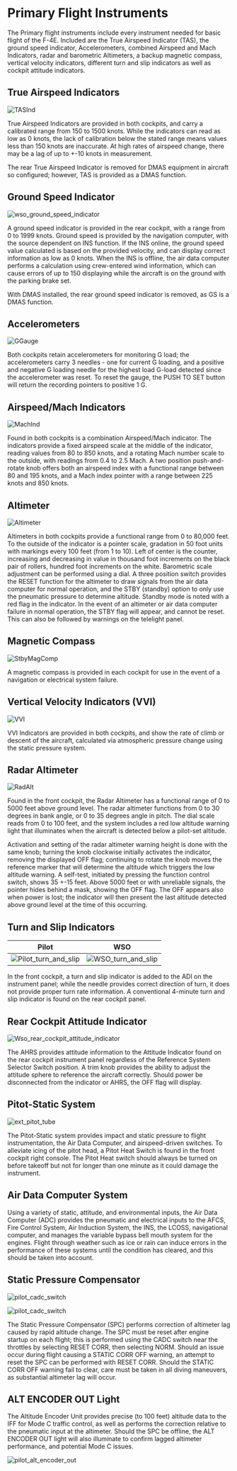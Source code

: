 # Primary Flight Instruments

The Primary flight instruments include every instrument needed for basic flight of the F-4E.
Included are the True Airspeed Indicator (TAS), the ground speed indicator, Accelerometers,
combined Airspeed and Mach Indicators, radar and barometric Altimeters, a backup magnetic compass,
vertical velocity indicators, different turn and slip indicators as well as cockpit attitude
indicators.

## True Airspeed Indicators

![TASInd](../../img/TASInd.jpg)

True Airspeed Indicators are provided in both cockpits, and carry a calibrated
range from 150 to 1500 knots. While the indicators can read as low as 0 knots,
the lack of calibration below the stated range means values less than 150 knots
are inaccurate. At high rates of airspeed change, there may be a lag of up to
+-10 knots in measurement.

The rear True Airspeed Indicator is removed for DMAS equipment in aircraft so
configured; however, TAS is provided as a DMAS function.

## Ground Speed Indicator

![wso_ground_speed_indicator](../../img/wso_ground_speed_indicator.jpg)

A ground speed indicator is provided in the rear cockpit, with a range from 0 to
1999 knots. Ground speed is provided by the navigation computer, with the source
dependent on INS function. If the INS online, the ground speed value calculated
is based on the provided velocity, and can display correct information as low as
0 knots. When the INS is offline, the air data computer performs a calculation
using crew-entered wind information, which can cause errors of up to 150
displaying while the aircraft is on the ground with the parking brake set.

With DMAS installed, the rear ground speed indicator is removed, as GS is a DMAS
function.

## Accelerometers

![GGauge](../../img/GGauge.jpg)

Both cockpits retain accelerometers for monitoring G load; the accelerometers
carry 3 needles - one for current G loading, and a positive and negative G
loading needle for the highest load G-load detected since the accelerometer was
reset. To reset the gauge, the PUSH TO SET button will return the recording
pointers to positive 1 G.

## Airspeed/Mach Indicators

![MachInd](../../img/MachInd.jpg)

Found in both cockpits is a combination Airspeed/Mach indicator. The indicators
provide a fixed airspeed scale at the middle of the indicator, reading values
from 80 to 850 knots, and a rotating Mach number scale to the outside,
with readings from 0.4 to 2.5 Mach. A two position push-and-rotate knob offers both an airspeed
index with a functional range between 80 and 195 knots, and a Mach index pointer
with a range between 225 knots and 850 knots.

## Altimeter

![Altimeter](../../img/Altim.jpg)

Altimeters in both cockpits provide a functional range from 0 to 80,000 feet. To
the outside of the indicator is a pointer scale, gradation in 50 foot units with
markings every 100 feet (from 1 to 10). Left of center is the counter,
increasing and decreasing in value in thousand foot increments on the black pair
of rollers, hundred foot increments on the white. Barometric scale adjustment
can be performed using a dial. A three position switch provides the RESET
function for the altimeter to draw signals from the air data computer for normal
operation, and the STBY (standby) option to only use the pneumatic pressure to
determine altitude. Standby mode is noted with a red flag in the indicator. In
the event of an altimeter or air data computer failure in normal operation, the
STBY flag will appear, and cannot be reset. This can also be followed by
warnings on the telelight panel.

## Magnetic Compass

![StbyMagComp](../../img/StbyMagComp.jpg)

A magnetic compass is provided in each cockpit for use in the event of a
navigation or electrical system failure.

## Vertical Velocity Indicators (VVI)

![VVI](../../img/VVI.jpg)

VVI Indicators are provided in both cockpits, and show the rate of climb or
descent of the aircraft, calculated via atmospheric pressure change using the
static pressure system.

## Radar Altimeter

![RadAlt](../../img/RadAlt.jpg)

Found in the front cockpit, the Radar Altimeter has a functional range of 0 to
5000 feet above ground level. The radar altimeter functions from 0 to 30 degrees
in bank angle, or 0 to 35 degrees angle in pitch. The dial scale reads from 0 to
100 feet, and the system includes a red low altitude warning light that
illuminates when the aircraft is detected below a pilot-set altitude.

Activation and setting of the radar altimeter warning height is done with the
same knob; turning the knob clockwise initially activates the indicator,
removing the displayed OFF flag; continuing to rotate the knob moves the
reference marker that will determine the altitude which triggers the low
altitude warning. A self-test, initiated by pressing the function control
switch, shows 35 +-15 feet. Above 5000 feet or with unreliable signals, the
pointer hides behind a mask, showing the OFF flag. The OFF appears also when
power is lost; the indicator will then present the last altitude detected above
ground level at the time of this occurring.

## Turn and Slip Indicators

| Pilot                                                            | WSO                                                          |
|------------------------------------------------------------------|--------------------------------------------------------------|
| ![Pilot_turn_and_slip](../../img/pilot_turn_and_slip_indicator.jpg) | ![WSO_turn_and_slip](../../img/wso_turn_and_slip_indicator.jpg) |

In the front cockpit, a turn and slip indicator is added to the ADI on the
instrument panel; while the needle provides correct direction of turn, it does
not provide proper turn rate information. A conventional 4-minute turn and slip
indicator is found on the rear cockpit panel.

## Rear Cockpit Attitude Indicator

![Wso_rear_cockpit_attitude_indicator](../../img/wso_rear_cockpit_attitude_indicator.jpg)

The AHRS provides attitude information to the Attitude Indicator found on the
rear cockpit instrument panel regardless of the Reference System Selector Switch
position. A trim knob provides the ability to adjust the attitude sphere to
reference the aircraft correctly. Should power be disconnected from the
indicator or AHRS, the OFF flag will display.

## Pitot-Static System

![ext_pitot_tube](../../img/ext_pitot_tube.jpg)

The Pitot-Static system provides impact and static pressure to flight
instrumentation, the Air Data Computer, and airspeed-driven switches. To
alleviate icing of the pitot head, a Pitot Heat Switch is found in the front
cockpit right console. The Pitot Heat switch should always be turned on before takeoff but not for
longer than one minute as it could damage the instrument.

## Air Data Computer System

Using a variety of static, attitude, and environmental inputs, the Air Data
Computer (ADC) provides the pneumatic and electrical inputs to the AFCS, Fire
Control System, Air Induction System, the INS, the LCOSS, navigational computer,
and manages the variable bypass bell mouth system for the engines. Flight
through weather such as ice or rain can induce errors in the performance of
these systems until the condition has cleared, and this should be taken into
account.

## Static Pressure Compensator

![pilot_cadc_switch](../../img/pilot_cadc_switch.jpg)

![pilot_cadc_switch](../../img/pilot_static_corr_off_light.jpg)

The Static Pressure Compensator (SPC) performs correction of altimeter lag
caused by rapid altitude change. The SPC must be reset after engine startup on
each flight; this is performed using the CADC switch near the throttles by
selecting RESET CORR, then selecting NORM. Should an issue occur during flight
causing a STATIC CORR OFF warning, an attempt to reset the SPC can be performed
with RESET CORR. Should the STATIC CORR OFF warning fail to clear, care must be
taken in all diving maneuvers, as substantial altimeter lag will occur.

## ALT ENCODER OUT Light

The Altitude Encoder Unit provides precise (to 100 feet) altitude data to the
IFF for Mode C traffic control, as well as performs the correction relative to
the pneumatic input at the altimeter. Should the SPC be offline, the ALT ENCODER
OUT light will also illuminate to confirm lagged altimeter performance, and
potential Mode C issues.

![pilot_alt_encoder_out](../../img/pilot_alt_encoder_out.jpg)
